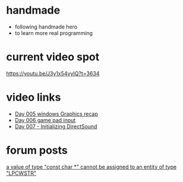 # handmade
- following handmade hero
- to learn more real programming

# current video spot
https://youtu.be/J3y1x54vyIQ?t=3634

# video links
- [Day 005 windows Graphics recap ](https://www.youtube.com/watch?v=w7ay7QXmo_o&t=5998s&ab_channel=MollyRocket)
- [Day 006 game pad input ](https://www.youtube.com/watch?v=J3y1x54vyIQ&ab_channel=MollyRocket)
- [ Day 007 - Initializing DirectSound](https://www.youtube.com/watch?v=qGC3xiliJW8&ab_channel=MollyRocket)

# forum posts
[ a value of type "const char *" cannot be assigned to an entity of type "LPCWSTR"](https://hero.handmade.network/forums/game-discussion/t/8596-day_005___cannot_convert_from_%2527const_wchar_t_24%2527_to_%2527lpcstr%2527)